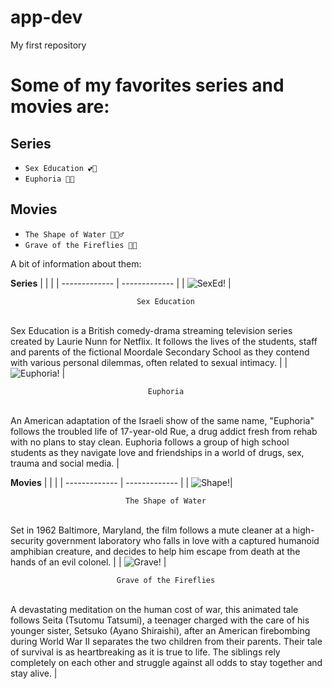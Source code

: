 # app-dev
My first repository

# Some of my favorites series and movies are:

## Series
  - `Sex Education 💕📕`
  - `Euphoria 💜✨`
  
## Movies
  - `The Shape of Water 🌊🧜‍♂️`
  - `Grave of the Fireflies 🎇💡`


A bit of information about them:


**Series**
|               |     |
| ------------- | ------------- |
| ![SexEd!](/assets/css/sexedp.jpg "SexEd") | <p align = "center"> `Sex Education ` </p><br> Sex Education is a British comedy-drama streaming television series created by Laurie Nunn for Netflix. It follows the lives of the students, staff and parents of the fictional Moordale Secondary School as they contend with various personal dilemmas, often related to sexual intimacy.  |
| ![Euphoria!](/assets/css/euphoriap.jpg "Euphoria")  | <p align = "center"> `Euphoria ` </p><br> An American adaptation of the Israeli show of the same name, "Euphoria" follows the troubled life of 17-year-old Rue, a drug addict fresh from rehab with no plans to stay clean. Euphoria follows a group of high school students as they navigate love and friendships in a world of drugs, sex, trauma and social media. |

**Movies**
|               |               |
| ------------- | ------------- |
| ![Shape!](/assets/css/waterp.jpg "Shapeow")| <p align = "center"> `The Shape of Water ` </p><br> Set in 1962 Baltimore, Maryland, the film follows a mute cleaner at a high-security government laboratory who falls in love with a captured humanoid amphibian creature, and decides to help him escape from death at the hands of an evil colonel.  |
| ![Grave!](/assets/css/gravep.jpg "GOTF")  | <p align = "center"> `Grave of the Fireflies ` </p><br> A devastating meditation on the human cost of war, this animated tale follows Seita (Tsutomu Tatsumi), a teenager charged with the care of his younger sister, Setsuko (Ayano Shiraishi), after an American firebombing during World War II separates the two children from their parents. Their tale of survival is as heartbreaking as it is true to life. The siblings rely completely on each other and struggle against all odds to stay together and stay alive.  |
